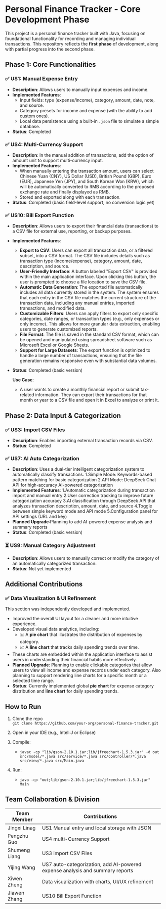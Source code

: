 
# Personal Finance Tracker - Core Development Phase

This project is a personal finance tracker built with Java, focusing on foundational functionality for recording and managing individual transactions. This repository reflects the **first phase** of development, along with partial progress into the second phase.

## Phase 1: Core Functionalities

### ✅ US1: Manual Expense Entry
- **Description**: Allows users to manually input expenses and income.
- **Implemented Features**:
  - Input fields: type (expense/income), category, amount, date, note, and source.
  - Category presets for income and expense (with the ability to add custom ones).
  - Local data persistence using a built-in `.json` file to simulate a simple database.
- **Status**: Completed

### ✅ US4: Multi-Currency Support
- **Description**: In the manual addition of transactions, add the option of amount unit to support multi-currency input.
- **Implemented Features**:
  - When manually entering the transaction amount, users can select Chinese Yuan (CNY), US Dollar (USD), British Pound (GBP), Euro (EUR), Japanese Yen (JPY), and South Korean Won (KRW), which will be automatically converted to RMB according to the proposed exchange rate and finally displayed as RMB.
  - Stored and exported along with each transaction.
- **Status**: Completed (basic field-level support, no conversion logic yet)



### ✅ US10: Bill Export Function
- **Description**: Allows users to export their financial data (transactions) to a CSV file for external use, reporting, or backup purposes.
- **Implemented Features**: 
  - **Export to CSV**: Users can export all transaction data, or a filtered subset, into a CSV format. The CSV file includes details such as transaction type (income/expense), category, amount, date, description, and source.
  - **User-Friendly Interface**: A button labeled "Export CSV" is provided within the main application interface. Upon clicking this button, the user is prompted to choose a file location to save the CSV file.
  - **Automatic Data Generation**: The exported file automatically includes all data currently stored in the system. The system ensures that each entry in the CSV file matches the current structure of the transaction data, including any manual entries, imported transactions, and modified data.
  - **Customizable Filters**: Users can apply filters to export only specific categories, date ranges, or transaction types (e.g., only expenses or only income). This allows for more granular data extraction, enabling users to generate customized reports.
  - **File Format**: The file is saved in the standard CSV format, which can be opened and manipulated using spreadsheet software such as Microsoft Excel or Google Sheets.
  - **Support for Large Datasets**: The export function is optimized to handle a large number of transactions, ensuring that the file generation remains responsive even with substantial data volumes.
- **Status**: Completed (basic version)

  **Use Case**:
  - A user wants to create a monthly financial report or submit tax-related information. They can export their transactions for that month or year to a CSV file and open it in Excel to analyze or print it.

## Phase 2: Data Input & Categorization

### ✅ US3: Import CSV Files
- **Description**: Enables importing external transaction records via CSV.
- **Status**: Completed

### ✅ US7: AI Auto Categorization
- **Description**: Uses a dual-tier intelligent categorization system to automatically classify transactions.
    1.Simple Mode: Keywords-based pattern matching for basic categorization
    2.API Mode: DeepSeek Chat API for high-accuracy AI-powered categorization
- **Implemented Features**: 
    1.Automatic categorization during transaction import and manual entry
    2.User correction tracking to improve future categorization accuracy
    3.AI classification through DeepSeek API that analyzes transaction description, amount, date, and source
    4.Toggle between simple keyword mode and API mode
    5.Configuration panel for API settings (URL and key)
- **Planned Upgrade**:Planning to add AI-powered expense analysis and summary reports
- **Status**: Completed (basic version)


### ⏳ US9: Manual Category Adjustment
- **Description**: Allows users to manually correct or modify the category of an automatically categorized transaction.
- **Status**: Not yet implemented

## Additional Contributions

### ✅ Data Visualization & UI Refinement
This section was independently developed and implemented.

- Improved the overall UI layout for a cleaner and more intuitive experience.
- Developed visual data analytics, including:
  - 📊 A **pie chart** that illustrates the distribution of expenses by category.
  - 📈 A **line chart** that tracks daily spending trends over time.
- These charts are embedded within the application interface to assist users in understanding their financial habits more effectively.
- **Planned Upgrade**: Planning to enable clickable categories that allow users to view all income and expense records under each category. Also planning to support rendering line charts for a specific month or a selected time range.
- **Status**: Currently implemented global **pie chart** for expense category distribution and **line chart** for daily spending trends.

## How to Run

1. Clone the repo  
   `git clone https://github.com/your-org/personal-finance-tracker.git`

2. Open in your IDE (e.g., IntelliJ or Eclipse)

3. Compile:
   - `javac -cp "lib/gson-2.10.1.jar;lib/jfreechart-1.5.3.jar" -d out src/model/*.java src/service/*.java src/controller/*.java src/view/*.java src/Main.java`

4. Run:
   - `java -cp "out;lib/gson-2.10.1.jar;lib/jfreechart-1.5.3.jar" Main`

## Team Collaboration & Division

| Team Member   | Contributions                                                               |
|---------------|-----------------------------------------------------------------------------|
| Jingxi Linag  | US1 Manual entry and local storage with JSON                                |
| Pengzhu Guo   | US4 multi-Currency Support                                                  |
| Shumeng Liang | US3 import CSV Files                                                        |
| Yijing Wang   | US7 auto-categorization, add AI-powered expense analysis and summary reports|
| Xiwen Zheng   | Data visualization with charts, UI/UX refinement                            |
| Jiawen Zhang  | US10 Bill Export Function                                                        |

